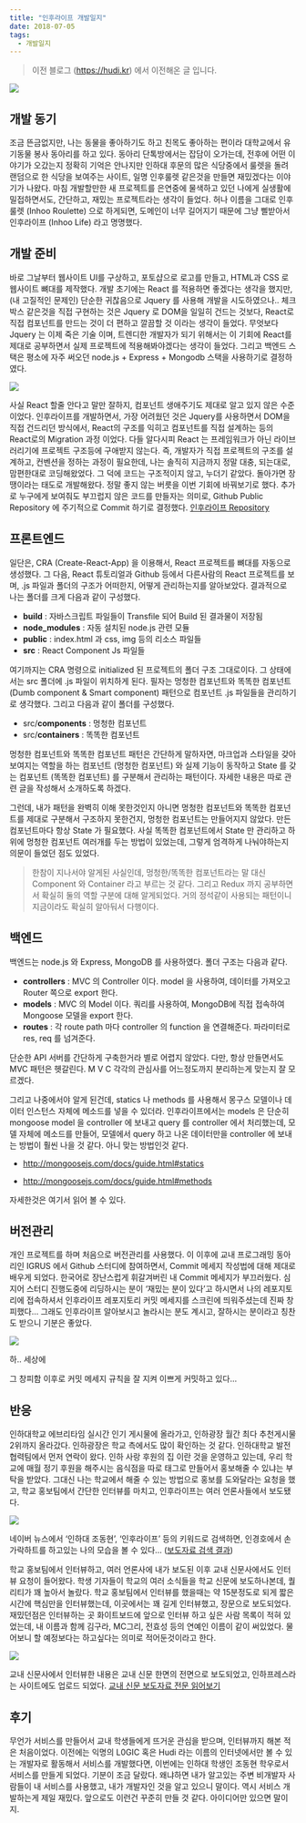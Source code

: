 ```yaml
---
title: "인후라이프 개발일지"
date: 2018-07-05
tags:
  - 개발일지
---
```


> 이전 블로그 (https://hudi.kr) 에서 이전해온 글 입니다.

![](./thumb.jpeg)

## 개발 동기

조금 뜬금없지만, 나는 동물을 좋아하기도 하고 친목도 좋아하는 편이라 대학교에서 유기동물 봉사 동아리를 하고 있다. 동아리 단톡방에서는 잡담이 오가는데, 전후에 어떤 이야기가 오갔는지 정확히 기억은 안나지만 인하대 후문의 많은 식당중에서 룰렛을 돌려 랜덤으로 한 식당을 보여주는 사이트, 일명 인후룰렛 같은것을 만들면 재밌겠다는 이야기가 나왔다. 마침 개발할만한 새 프로젝트를 은연중에 물색하고 있던 나에게 실생활에 밀접하면서도, 간단하고, 재밌는 프로젝트라는 생각이 들었다. 허나 이름을 그대로 인후룰렛 (Inhoo Roulette) 으로 하게되면, 도메인이 너무 길어지기 때문에 그냥 삘받아서 인후라이프 (Inhoo Life) 라고 명명했다.

## 개발 준비

바로 그날부터 웹사이트 UI를 구상하고, 포토샵으로 로고를 만들고, HTML과 CSS 로 웹사이트 뼈대를 제작했다. 개발 초기에는 React 를 적용하면 좋겠다는 생각을 했지만, (내 고질적인 문제인) 단순한 귀찮음으로 Jquery 를 사용해 개발을 시도하였으나.. 체크박스 같은것을 직접 구현하는 것은 Jquery 로 DOM을 일일히 건드는 것보다, React로 직접 컴포넌트를 만드는 것이 더 편하고 깔끔할 것 이라는 생각이 들었다. 무엇보다 Jquery 는 이제 죽은 기술 이며, 트렌디한 개발자가 되기 위해서는 이 기회에 React를 제대로 공부하면서 실제 프로젝트에 적용해봐야겠다는 생각이 들었다. 그리고 백엔드 스택은 평소에 자주 써오던 node.js + Express + Mongodb 스택을 사용하기로 결정하였다.

![](./01.jpeg)

사실 React 할줄 안다고 말만 잘하지, 컴포넌트 생애주기도 제대로 알고 있지 않은 수준이었다. 인후라이프를 개발하면서, 가장 어려웠던 것은 Jquery를 사용하면서 DOM을 직접 건드리던 방식에서, React의 구조를 익히고 컴포넌트를 직접 설계하는 등의 React로의 Migration 과정 이었다. 다들 알다시피 React 는 프레임워크가 아닌 라이브러리기에 프로젝트 구조등에 구애받지 않는다. 즉, 개발자가 직접 프로젝트의 구조를 설계하고, 컨벤션을 정하는 과정이 필요한데, 나는 솔직히 지금까지 정말 대충, 되는대로, 맘편한대로 코딩해왔었다. 그 덕에 코드는 구조적이지 않고, 누더기 같았다. 돌아가면 장땡이라는 태도로 개발해왔다. 정말 좋지 않는 버릇을 이번 기회에 바꿔보기로 했다. 추가로 누구에게 보여줘도 부끄럽지 않은 코드를 만들자는 의미로, Github Public Repository 에 주기적으로 Commit 하기로 결정했다. [인후라이프 Repository](https://github.com/devHudi/inhoolife)

## 프론트엔드

일단은, CRA (Create-React-App) 을 이용해서, React 프로젝트를 뼈대를 자동으로 생성했다. 그 다음, React 튜토리얼과 Github 등에서 다른사람의 React 프로젝트를 보며, .js 파일과 폴더의 구조가 어떠한지, 어떻게 관리하는지를 알아보았다. 결과적으로 나는 폴더를 크게 다음과 같이 구성했다.

- **build** : 자바스크립트 파일들이 Transfile 되어 Build 된 결과물이 저장됨
- **node_modules** : 자동 설치된 node.js 관련 모듈
- **public** : index.html 과 css, img 등의 리소스 파일들
- **src** : React Component Js 파일들

여기까지는 CRA 명령으로 initialized 된 프로젝트의 폴더 구조 그대로이다. 그 상태에서는 src 폴더에 .js 파일이 위치하게 된다. 필자는 멍청한 컴포넌트와 똑똑한 컴포넌트 (Dumb component & Smart component) 패턴으로 컴포넌트 .js 파일들을 관리하기로 생각했다. 그리고 다음과 같이 폴더를 구성했다.

- src/**components** : 멍청한 컴포넌트
- src/**containers** : 똑똑한 컴포넌트

멍청한 컴포넌트와 똑똑한 컴포넌트 패턴은 간단하게 말하자면, 마크업과 스타일을 갖아 보여지는 역할을 하는 컴포넌트 (멍청한 컴포넌트) 와 실제 기능이 동작하고 State 를 갖는 컴포넌트 (똑똑한 컴포넌트) 를 구분해서 관리하는 패턴이다. 자세한 내용은 따로 관련 글을 작성해서 소개하도록 하겠다.

그런데, 내가 패턴을 완벽히 이해 못한것인지 아니면 멍청한 컴포넌트와 똑똑한 컴포넌트를 제대로 구분해서 구조하지 못한건지, 멍청한 컴포넌트는 만들어지지 않았다. 만든 컴포넌트마다 항상 State 가 필요했다. 사실 똑똑한 컴포넌트에서 State 만 관리하고 하위에 멍청한 컴포넌트 여러개를 두는 방법이 있었는데, 그렇게 엄격하게 나눠야하는지 의문이 들었던 점도 있었다.

> 한참이 지나서야 알게된 사실인데, 멍청한/똑똑한 컴포넌트라는 말 대신 Component 와 Container 라고 부르는 것 같다. 그리고 Redux 까지 공부하면서 확실히 둘의 역할 구분에 대해 알게되었다. 거의 정석같이 사용되는 패턴이니 지금이라도 확실히 알아둬서 다행이다.

## 백엔드

백엔드는 node.js 와 Express, MongoDB 를 사용하였다. 폴더 구조는 다음과 같다.

- **controllers** : MVC 의 Controller 이다. model 을 사용하여, 데이터를 가져오고 Router 쪽으로 export 한다.
- **models** : MVC 의 Model 이다. 쿼리를 사용하여, MongoDB에 직접 접속하여 Mongoose 모델을 export 한다.
- **routes** : 각 route path 마다 controller 의 function 을 연결해준다. 파라미터로 res, req 를 넘겨준다.

단순한 API 서버를 간단하게 구축한거라 별로 어렵지 않았다. 다만, 항상 만들면서도 MVC 패턴은 헷갈린다. M V C 각각의 관심사를 어느정도까지 분리하는게 맞는지 잘 모르겠다.

그리고 나중에서야 알게 된건데, statics 나 methods 를 사용해서 몽구스 모델이나 데이터 인스턴스 자체에 메소드를 넣을 수 있더라. 인후라이프에서는 models 은 단순히 mongoose model 을 controller 에 보내고 query 를 controller 에서 처리했는데, 모델 자체에 메소드를 만들어, 모델에서 query 하고 나온 데이터만을 controller 에 보내는 방법이 훨씬 나을 것 같다. 아니 맞는 방법인것 같다.

- http://mongoosejs.com/docs/guide.html#statics

- http://mongoosejs.com/docs/guide.html#methods

자세한것은 여기서 읽어 볼 수 있다.

## 버전관리

개인 프로젝트를 하며 처음으로 버전관리를 사용했다. 이 이후에 교내 프로그래밍 동아리인 IGRUS 에서 Github 스터디에 참여하면서, Commit 메세지 작성법에 대해 제대로 배우게 되었다. 한국어로 장난스럽게 휘갈겨버린 내 Commit 메세지가 부끄러웠다. 심지어 스터디 진행도중에 리딩하시는 분이 ‘재밌는 분이 있다’고 하시면서 나의 레포지토리에 접속하셔서 인후라이프 레포지토리 커밋 메세지를 스크린에 띄워주셨는데 진짜 창피했다… 그래도 인후라이프 알아보시고 놀라시는 분도 계시고, 잘하시는 분이라고 칭찬도 받으니 기분은 좋았다.

![](./02.png)

하.. 세상에

그 창피함 이후로 커밋 메세지 규칙을 잘 지켜 이쁘게 커밋하고 있다…

## 반응

인하대학교 에브리타임 실시간 인기 게시물에 올라가고, 인하광장 월간 최다 추천게시물 2위까지 올라갔다. 인하광장은 학교 측에서도 많이 확인하는 것 같다. 인하대학교 발전 협력팀에서 먼저 연락이 왔다. 인하 사랑 후원의 집 이란 것을 운영하고 있는데, 우리 학교에 매월 정기 후원을 해주시는 음식점을 따로 태그로 만들어서 홍보해줄 수 있냐는 부탁을 받았다. 그대신 나는 학교에서 해줄 수 있는 방법으로 홍보를 도와달라는 요청을 했고, 학교 홍보팀에서 간단한 인터뷰를 마치고, 인후라이프는 여러 언론사들에서 보도됐다.

![](./03.png)

네이버 뉴스에서 ‘인하대 조동현’, ‘인후라이프’ 등의 키워드로 검색하면, 인경호에서 손가락하트를 하고있는 나의 모습을 볼 수 있다… ([보도자료 검색 결과](https://search.naver.com/search.naver?where=news&query=%EC%9D%B8%ED%95%98%EB%8C%80%20%EC%A1%B0%EB%8F%99%ED%98%84&sm=tab_srt&sort=1&photo=0&field=0&reporter_article=&pd=0&ds=&de=&docid=&nso=so%3Add%2Cp%3Aall%2Ca%3Aall&mynews=0&mson=0&refresh_start=0&related=0))

학교 홍보팀에서 인터뷰하고, 여러 언론사에 내가 보도된 이후 교내 신문사에서도 인터뷰 요청이 들어왔다. 학생 기자들이 학교의 여러 소식들을 학교 신문에 보도하나본데, 퀄리티가 꽤 높아서 놀랐다. 학교 홍보팀에서 인터뷰를 했을때는 약 15분정도로 되게 짧은 시간에 핵심만을 인터뷰했는데, 이곳에서는 꽤 길게 인터뷰했고, 장문으로 보도되었다. 재밌던점은 인터뷰하는 곳 화이트보드에 앞으로 인터뷰 하고 싶은 사람 목록이 적혀 있었는데, 내 이름과 함께 김구라, MC그리, 전효성 등의 연예인 이름이 같이 써있었다. 물어보니 할 예정보다는 하고싶다는 의미로 적어둔것이라고 한다.

![](./04.png)

교내 신문사에서 인터뷰한 내용은 교내 신문 한면의 전면으로 보도되었고, 인하프레스라는 사이트에도 업로드 되었다. [교내 신문 보도자료 전문 읽어보기](http://www.inhapress.com/news/articleView.html?idxno=7721)

## 후기

무언가 서비스를 만들어서 교내 학생들에게 뜨거운 관심을 받으며, 인터뷰까지 해본 적은 처음이었다. 이전에는 익명의 L0GIC 혹은 Hudi 라는 이름의 인터넷에서만 볼 수 있는 개발자로 활동해서 서비스를 개발했다면, 이번에는 인하대 학생인 조동현 학우로서 서비스를 만들게 되었다. 기분이 조금 달랐다. 왜냐하면 내가 알고있는 주변 비개발자 사람들이 내 서비스를 사용했고, 내가 개발자인 것을 알고 있으니 말이다. 역시 서비스 개발하는게 제일 재밌다. 앞으로도 이런건 꾸준히 만들 것 같다. 아이디어만 있으면 말이지.
